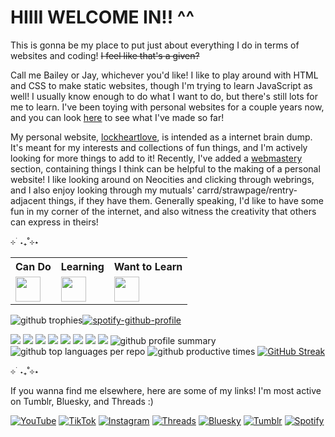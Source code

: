 # HIIII WELCOME IN!! ^^
This is gonna be my place to put just about everything I do in terms of websites and coding! ~~I feel like that's a given?~~

Call me Bailey or Jay, whichever you'd like! I like to play around with HTML and CSS to make static websites, though I'm trying to learn JavaScript as well! I usually know enough to do what I want to do, but there's still lots for me to learn. I've been toying with personal websites for a couple years now, and you can look [here](https://baileylockheart.github.io) to see what I've made so far!

My personal website, [lockheartlove](https://lockheartlove.neocities.org), is intended as a internet brain dump. It's meant for my interests and collections of fun things, and I'm actively looking for more things to add to it! Recently, I've added a [webmastery](https://lockheartlove.neocities.org/webmastery) section, containing things I think can be helpful to the making of a personal website! I like looking around on Neocities and clicking through webrings, and I also enjoy looking through my mutuals' carrd/strawpage/rentry-adjacent things, if they have them. Generally speaking, I'd like to have some fun in my corner of the internet, and also witness the creativity that others can express in theirs!

⊹ ࣪ ˖₊˚⊹⋆

<table>
    <tr>
      <th>Can Do</th>
      <th>Learning</th>
      <th>Want to Learn</th>
    </tr>
    <tr>
      <td><img src="https://skillicons.dev/icons?i=html,css,md,sass" height="40px"></td>
      <td><img src="https://skillicons.dev/icons?i=js" height="40px"></td>
      <td><img src="https://skillicons.dev/icons?i=py,php,react,godot" height="40px"></td>
      </tr>
  </table>
  
![github trophies](https://github-profile-trophy.vercel.app/?username=baileylockheart&theme=dracula&title=Commit,Repository,Issues,Experience&column=4)[![spotify-github-profile](https://spotify-github-profile.kittinanx.com/api/view?uid=svuk7vvdgdtfjj2sf6fqbqu4p&cover_image=true&theme=novatorem&show_offline=true&background_color=121212&interchange=false&bar_color=ff80c0&bar_color_cover=false)](https://spotify-github-profile.kittinanx.com/api/view?uid=svuk7vvdgdtfjj2sf6fqbqu4p&redirect=true)

<a href="http://baileylockheart.netlify.app" target="_blank"><img src="http://baileylockheart.netlify.app/images/button.gif"/></a> <a href="http://lockheartlove.neocities.org" target="_blank"><img src="http://lockheartlove.neocities.org/images/buttons/links/lockheartlove_button.png"/></a> <a href="https://baileylockheart.github.io/" target="_blank"><img src="https://baileylockheart.github.io/images/portfolio-btn.png"/></a> <a href="https://lockheartlove.netlify.app/webmastery" target="_blank"><img src="https://lockheartlove.netlify.app/images/webmastery/webmasterytools.png"/></a> <a target="_blank" href="https://st0rmscribbles.netlify.app/home"><img src="https://st0rmscribbles.netlify.app/st0rm-button.png"/></a> <a href="https://puppypilled.netlify.app/" target="_blank"><img src="https://puppypilled.netlify.app/images/buttons/Puppypilled-button.png"/></a> <a href="https://maddsbuckleyfansite.meowandsparkle.party" target="_blank"><img src="https://maddsbuckleyfansite.meowandsparkle.party/images/maddsBbutton.png"/></a> <a href="http://jaysplace.neocities.org" target="_blank"><img src="https://64.media.tumblr.com/44cd71b24645c1fbbc92f857852d1efa/58ff2167099a2b4b-90/s100x200/8743aeb24f3d8de2b784786d9e42eafadfe37b41.png"/></a>
![github profile summary](http://github-profile-summary-cards.vercel.app/api/cards/profile-details?username=baileylockheart&theme=dracula)
![github top languages per repo](https://github-readme-stats.vercel.app/api/top-langs?username=baileylockheart&show_icons=true&hide_border=true&layout=compact&theme=dracula)
![github productive times](https://github-profile-summary-cards.vercel.app/api/cards/productive-time?username=baileylockheart&theme=dracula&utcOffset=-8.00)
[![GitHub Streak](https://streak-stats.demolab.com?user=baileylockheart&theme=dracula&hide_border=true)](https://git.io/streak-stats)

⊹ ࣪ ˖₊˚⊹⋆

If you wanna find me elsewhere, here are some of my links! I'm most active on Tumblr, Bluesky, and Threads :)

[![YouTube](https://img.shields.io/badge/YouTube-e63c3c?logo=YouTube&logoColor=f5f5f5)](https://www.youtube.com/@bailey_lockheart) [![TikTok](https://img.shields.io/badge/TikTok-40b9c2?logo=TikTok&logoColor=f5f5f5)](https://www.tiktok.com/@bailey_lockheart) [![Instagram](https://img.shields.io/badge/Instagram-ff30ac?logo=Instagram&logoColor=f5f5f5)](https://www.instagram.com/bailey_lockheart) [![Threads](https://img.shields.io/badge/Threads-373737?logo=Threads&logoColor=f5f5f5)](https://www.threads.net/@bailey_lockheart) [![Bluesky](https://img.shields.io/badge/Bluesky-0085ff?logo=Bluesky&logoColor=f5f5f5)](https://bsky.app/profile/lockheartlove.neocities.org) [![Tumblr](https://img.shields.io/badge/Tumblr-395976?logo=Tumblr&logoColor=f5f5f5)](https://baileylockheart.tumblr.com/) [![Spotify](https://img.shields.io/badge/Spotify-32b85f?logo=Spotify&logoColor=f5f5f5)](https://open.spotify.com/artist/0gZWd2jEBp1DloD73xiL8L)
